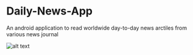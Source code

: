 # Daily-News-App
An android application to read worldwide day-to-day news arctiles from various news journal 

![alt text](https://cdn.motor1.com/images/mgl/8LQ6M/s1/lamborghini-aventador-svj-63-roadster.webp)
